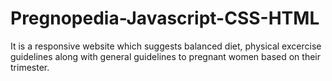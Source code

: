 # Pregnopedia-Javascript-CSS-HTML
It is a responsive website which suggests balanced diet, physical excercise guidelines along with general guidelines to pregnant women based on their trimester.
